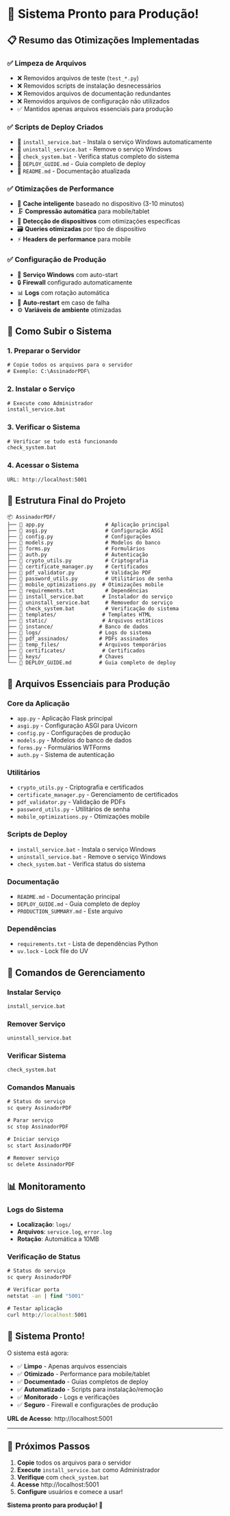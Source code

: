 # 🎉 Sistema Pronto para Produção!

## 📋 Resumo das Otimizações Implementadas

### ✅ **Limpeza de Arquivos**
- ❌ Removidos arquivos de teste (`test_*.py`)
- ❌ Removidos scripts de instalação desnecessários
- ❌ Removidos arquivos de documentação redundantes
- ❌ Removidos arquivos de configuração não utilizados
- ✅ Mantidos apenas arquivos essenciais para produção

### ✅ **Scripts de Deploy Criados**
- 🎯 `install_service.bat` - Instala o serviço Windows automaticamente
- 🎯 `uninstall_service.bat` - Remove o serviço Windows
- 🎯 `check_system.bat` - Verifica status completo do sistema
- 📖 `DEPLOY_GUIDE.md` - Guia completo de deploy
- 📖 `README.md` - Documentação atualizada

### ✅ **Otimizações de Performance**
- 🚀 **Cache inteligente** baseado no dispositivo (3-10 minutos)
- 🗜️ **Compressão automática** para mobile/tablet
- 📱 **Detecção de dispositivos** com otimizações específicas
- 🗃️ **Queries otimizadas** por tipo de dispositivo
- ⚡ **Headers de performance** para mobile

### ✅ **Configuração de Produção**
- 🔧 **Serviço Windows** com auto-start
- 🔒 **Firewall** configurado automaticamente
- 📊 **Logs** com rotação automática
- 🔄 **Auto-restart** em caso de falha
- ⚙️ **Variáveis de ambiente** otimizadas

## 🚀 Como Subir o Sistema

### **1. Preparar o Servidor**
```cmd
# Copie todos os arquivos para o servidor
# Exemplo: C:\AssinadorPDF\
```

### **2. Instalar o Serviço**
```cmd
# Execute como Administrador
install_service.bat
```

### **3. Verificar o Sistema**
```cmd
# Verificar se tudo está funcionando
check_system.bat
```

### **4. Acessar o Sistema**
```
URL: http://localhost:5001
```

## 📁 Estrutura Final do Projeto

```
📦 AssinadorPDF/
├── 🐍 app.py                    # Aplicação principal
├── 🐍 asgi.py                   # Configuração ASGI
├── 🐍 config.py                 # Configurações
├── 🐍 models.py                 # Modelos do banco
├── 🐍 forms.py                  # Formulários
├── 🐍 auth.py                   # Autenticação
├── 🐍 crypto_utils.py           # Criptografia
├── 🐍 certificate_manager.py    # Certificados
├── 🐍 pdf_validator.py          # Validação PDF
├── 🐍 password_utils.py         # Utilitários de senha
├── 🐍 mobile_optimizations.py  # Otimizações mobile
├── 📄 requirements.txt          # Dependências
├── 🎯 install_service.bat      # Instalador do serviço
├── 🎯 uninstall_service.bat     # Removedor do serviço
├── 🎯 check_system.bat          # Verificação do sistema
├── 📁 templates/               # Templates HTML
├── 📁 static/                  # Arquivos estáticos
├── 📁 instance/               # Banco de dados
├── 📁 logs/                   # Logs do sistema
├── 📁 pdf_assinados/          # PDFs assinados
├── 📁 temp_files/             # Arquivos temporários
├── 📁 certificates/            # Certificados
├── 📁 keys/                   # Chaves
└── 📖 DEPLOY_GUIDE.md         # Guia completo de deploy
```

## 🎯 Arquivos Essenciais para Produção

### **Core da Aplicação**
- `app.py` - Aplicação Flask principal
- `asgi.py` - Configuração ASGI para Uvicorn
- `config.py` - Configurações de produção
- `models.py` - Modelos do banco de dados
- `forms.py` - Formulários WTForms
- `auth.py` - Sistema de autenticação

### **Utilitários**
- `crypto_utils.py` - Criptografia e certificados
- `certificate_manager.py` - Gerenciamento de certificados
- `pdf_validator.py` - Validação de PDFs
- `password_utils.py` - Utilitários de senha
- `mobile_optimizations.py` - Otimizações mobile

### **Scripts de Deploy**
- `install_service.bat` - Instala o serviço Windows
- `uninstall_service.bat` - Remove o serviço Windows
- `check_system.bat` - Verifica status do sistema

### **Documentação**
- `README.md` - Documentação principal
- `DEPLOY_GUIDE.md` - Guia completo de deploy
- `PRODUCTION_SUMMARY.md` - Este arquivo

### **Dependências**
- `requirements.txt` - Lista de dependências Python
- `uv.lock` - Lock file do UV

## 🔧 Comandos de Gerenciamento

### **Instalar Serviço**
```cmd
install_service.bat
```

### **Remover Serviço**
```cmd
uninstall_service.bat
```

### **Verificar Sistema**
```cmd
check_system.bat
```

### **Comandos Manuais**
```cmd
# Status do serviço
sc query AssinadorPDF

# Parar serviço
sc stop AssinadorPDF

# Iniciar serviço
sc start AssinadorPDF

# Remover serviço
sc delete AssinadorPDF
```

## 📊 Monitoramento

### **Logs do Sistema**
- **Localização**: `logs/`
- **Arquivos**: `service.log`, `error.log`
- **Rotação**: Automática a 10MB

### **Verificação de Status**
```cmd
# Status do serviço
sc query AssinadorPDF

# Verificar porta
netstat -an | find "5001"

# Testar aplicação
curl http://localhost:5001
```

## 🎉 **Sistema Pronto!**

O sistema está agora:
- ✅ **Limpo** - Apenas arquivos essenciais
- ✅ **Otimizado** - Performance para mobile/tablet
- ✅ **Documentado** - Guias completos de deploy
- ✅ **Automatizado** - Scripts para instalação/remoção
- ✅ **Monitorado** - Logs e verificações
- ✅ **Seguro** - Firewall e configurações de produção

**URL de Acesso**: http://localhost:5001

---

## 🚀 **Próximos Passos**

1. **Copie** todos os arquivos para o servidor
2. **Execute** `install_service.bat` como Administrador
3. **Verifique** com `check_system.bat`
4. **Acesse** http://localhost:5001
5. **Configure** usuários e comece a usar!

**Sistema pronto para produção! 🎉**
